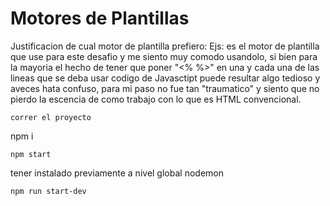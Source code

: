 # Motores de Plantillas

Justificacion de cual motor de plantilla prefiero:
Ejs: es el motor de plantilla que use para este desafio y me siento muy comodo usandolo, si bien para la mayoria el hecho de tener que poner "<% %>" en una y cada una de las lineas que se deba usar codigo de Javasctipt puede resultar algo tedioso y aveces hata confuso, para mi paso no fue tan "traumatico" y siento que no pierdo la escencia de como trabajo con lo que es HTML convencional.
```
correr el proyecto
```
npm i
```
npm start
```
tener instalado previamente a nivel global nodemon 
```
npm run start-dev
```
